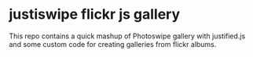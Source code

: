 justiswipe flickr js gallery
===========
This repo contains a quick mashup of Photoswipe gallery with justified.js and some custom code for creating galleries from flickr albums.